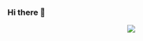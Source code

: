 ### Hi there 👋

<p align="center">
<img src = "https://github-readme-stats.vercel.app/api/top-langs/?username=Gerdelezhov&layout=compact" />
</p>

